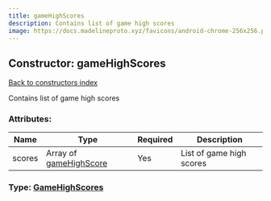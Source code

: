 ```yaml
---
title: gameHighScores
description: Contains list of game high scores
image: https://docs.madelineproto.xyz/favicons/android-chrome-256x256.png
---
```

## Constructor: gameHighScores  
[Back to constructors index](index.md)



Contains list of game high scores

### Attributes:

| Name     |    Type       | Required | Description |
|----------|---------------|----------|-------------|
|scores|Array of [gameHighScore](../constructors/gameHighScore.md) | Yes|List of game high scores|



### Type: [GameHighScores](../types/GameHighScores.md)


